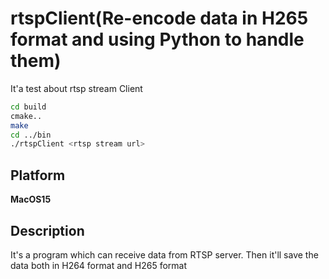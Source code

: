 # rtspClient(Re-encode data in H265 format and using Python to handle them)
 It'a test about rtsp stream Client

```sh
cd build
cmake..
make
cd ../bin
./rtspClient <rtsp stream url>
```



## Platform
**MacOS15**

## Description
It's a program which can receive data from RTSP server. Then it'll save the data both in H264 format and H265 format